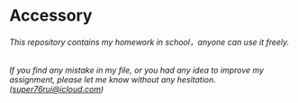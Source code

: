 # Accessory
###### This repository contains my homework in school，anyone can use it freely.
###### If you find any mistake in my file, or you had any idea to improve my assignment, please let me know without any hesitation.(super76rui@icloud.com)
